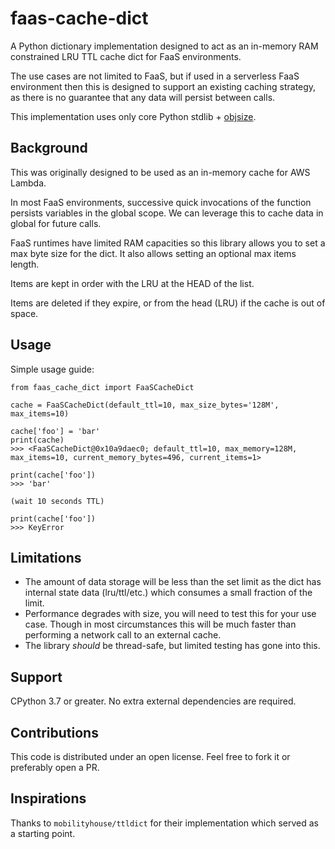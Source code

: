 # faas-cache-dict
A Python dictionary implementation designed to act as an in-memory RAM constrained LRU
TTL cache dict for FaaS environments.

The use cases are not limited to FaaS, but if used in a serverless FaaS environment
then this is designed to support an existing caching strategy, as there is no guarantee
that any data will persist between calls.

This implementation uses only core Python stdlib + [objsize](https://pypi.org/project/objsize/).

## Background
This was originally designed to be used as an in-memory cache for AWS Lambda.

In most FaaS environments, successive quick invocations of the function persists
variables in the global scope. We can leverage this to cache data in global for future
calls.

FaaS runtimes have limited RAM capacities so this library allows you to set a max byte
size for the dict. It also allows setting an optional max items length.

Items are kept in order with the LRU at the HEAD of the list.

Items are deleted if they expire, or from the head (LRU) if the cache is out of space.

## Usage
Simple usage guide:
```
from faas_cache_dict import FaaSCacheDict

cache = FaaSCacheDict(default_ttl=10, max_size_bytes='128M', max_items=10)

cache['foo'] = 'bar'
print(cache)
>>> <FaaSCacheDict@0x10a9daec0; default_ttl=10, max_memory=128M, max_items=10, current_memory_bytes=496, current_items=1>

print(cache['foo'])
>>> 'bar'

(wait 10 seconds TTL)

print(cache['foo'])
>>> KeyError
```

## Limitations
- The amount of data storage will be less than the set limit as the dict has internal
state data (lru/ttl/etc.) which consumes a small fraction of the limit.
- Performance degrades with size, you will need to test this for your use case. Though
 in most circumstances this will be much faster than performing a network call to an
 external cache.
- The library _should_ be thread-safe, but limited testing has gone into this.

## Support
CPython 3.7 or greater. No extra external dependencies are required.

## Contributions
This code is distributed under an open license. Feel free to fork it or preferably open
a PR.

## Inspirations
Thanks to `mobilityhouse/ttldict` for their implementation which served as a starting
point.
